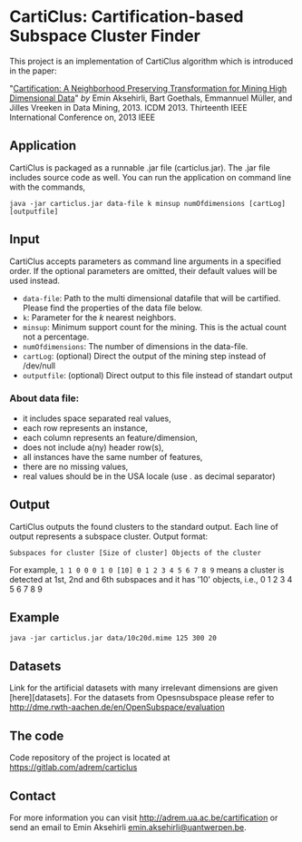 
CartiClus: Cartification-based Subspace Cluster Finder
======================================================

This project is an implementation of CartiClus algorithm which is introduced in 
the paper:

"[Cartification: A Neighborhood Preserving Transformation for Mining High 
Dimensional Data][paper-link]" _by_ Emin Aksehirli, Bart Goethals, Emmannuel 
Müller, and Jilles Vreeken in Data Mining, 2013. ICDM 2013. Thirteenth IEEE 
International Conference on, 2013 IEEE

Application
-----------
CartiClus is packaged as a runnable .jar file (carticlus.jar). The .jar file
includes source code as well. You can run the application on command line with
the commands,

```
java -jar carticlus.jar data-file k minsup numOfdimensions [cartLog] [outputfile]
```

Input
-----
CartiClus accepts parameters as command line arguments in a specified order. 
If the optional parameters are omitted, their default values will be used instead.

- `data-file`: Path to the multi dimensional datafile that will be cartified. 
  Please find the properties of the data file below.
- `k`: Parameter for the _k_ nearest neighbors. 
- `minsup`: Minimum support count for the mining. This is the actual count not a 
  percentage.
- `numOfdimensions`: The number of dimensions in the data-file.
- `cartLog`: (optional) Direct the output of the mining step instead of /dev/null
- `outputfile`: (optional) Direct output to this file instead of standart output


### About data file:

- it includes space separated real values,
- each row represents an instance,
- each column represents an feature/dimension,
- does not include a(ny) header row(s),
- all instances have the same number of features,
- there are no missing values,
- real values should be in the USA locale (use . as decimal separator)


Output
------
CartiClus outputs the found clusters to the standard output. Each line of output
represents a subspace cluster. Output format:
```
Subspaces for cluster [Size of cluster] Objects of the cluster
```
For example, ```1 1 0 0 0 1 0 [10] 0 1 2 3 4 5 6 7 8 9``` means a cluster is
detected at 1st, 2nd and 6th subspaces and it has '10' objects, i.e.,
0 1 2 3 4 5 6 7 8 9


Example
-------

```
java -jar carticlus.jar data/10c20d.mime 125 300 20
```

Datasets
--------
Link for the artificial datasets with many irrelevant dimensions are given 
[here][datasets]. 
For the datasets from Opesnsubspace please refer to 
http://dme.rwth-aachen.de/en/OpenSubspace/evaluation

The code
--------
Code repository of the project is located at https://gitlab.com/adrem/carticlus 

Contact
-------
For more information you can visit http://adrem.ua.ac.be/cartification or send
an email to Emin Aksehirli <emin.aksehirli@uantwerpen.be>.

[paper-link]:http://www.adrem.ua.ac.be/bibrem/pubs/cartification.pdf
[data-sets]:http://adrem.ua.ac.be/sites/adrem.ua.ac.be/files/noiseDimension-data.tar.bz2
